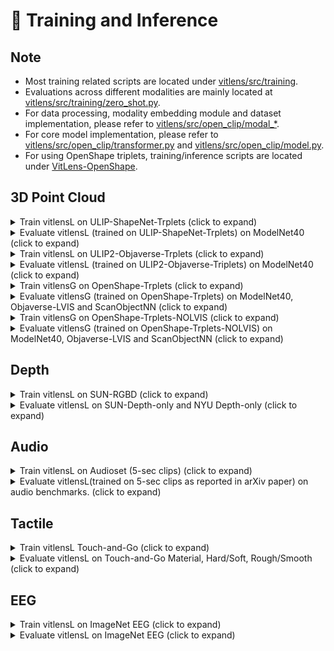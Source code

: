 # 🚀 Training and Inference

## Note
- Most training related scripts are located under [vitlens/src/training](vitlens/src/training). 
- Evaluations across different modalities are mainly located at [vitlens/src/training/zero_shot.py](vitlens/src/training/zero_shot.py).
- For data processing, modality embedding module and dataset implementation, please refer to [vitlens/src/open_clip/modal_*](vitlens/src/open_clip/).
- For core model implementation, please refer to [vitlens/src/open_clip/transformer.py](vitlens/src/open_clip/transformer.py) and [vitlens/src/open_clip/model.py](vitlens/src/open_clip/model.py).
- For using OpenShape triplets, training/inference scripts are located under [VitLens-OpenShape](VitLens-OpenShape).



## 3D Point Cloud

<details>
  <summary>Train vitlensL on ULIP-ShapeNet-Trplets (click to expand)</summary>


```shell
cd vitlens/
# you may change the path accordingly
# train with 16 V100, total training time: ~8 hours
# You may change --accum-freq arg if using less GPUs
python -m torch.distributed.run $@ ./src/training/point_cloud/pc_tri_main.py \
    --cache_dir /path_to/cache_dir \
    --train-data shapenet --val-data modelnet40 --train_data_prompt shapenet_64 --val_data_prompt modelnet40_64 \
    --visual_modality_type 3dpc --dataset-type 3dpc --v_key pc --pc_npoints 8192 \
    --n_tower 3 \
    --use_perceiver --perceiver_cross_dim_head 64 --perceiver_latent_dim 1024 --perceiver_latent_dim_head 64 --perceiver_latent_heads 16 --perceiver_num_latents 256 --perceiver_self_per_cross_attn 1 --perceiver_weight_tie_layers \
    --use_visual_adapter \
    --batch-size 32 --accum-freq 1 \
    --model ViT-L-14 --pretrained datacomp_xl_s13b_b90k --name pc/vitlensL_ShapeNet \
    --save-frequency 1 --delete-previous-checkpoint --resume latest --save-best \
    --epochs 200
```
</details>



<details>
  <summary>Evaluate vitlensL (trained on ULIP-ShapeNet-Trplets) on ModelNet40 (click to expand)</summary>

Download [vitlensL-pc-ShapeNet](https://huggingface.co/TencentARC/ViT-Lens/blob/main/Datacomp_L14_ShapeNet.pt) checkpoint.

```shell
cd vitlens/
# you may change the path accordingly
torchrun --nproc_per_node=1 ./src/training/point_cloud/pc_tri_main.py \
    --cache_dir /path_to/cache_dir \
    --val-data modelnet40 --val_data_prompt modelnet40_64 \
    --visual_modality_type 3dpc --dataset-type 3dpc --v_key pc --pc_npoints 8192 \
    --n_tower 3 \
    --use_perceiver --perceiver_cross_dim_head 64 --perceiver_latent_dim 1024 --perceiver_latent_dim_head 64 --perceiver_latent_heads 16 --perceiver_num_latents 256 --perceiver_self_per_cross_attn 1 --perceiver_weight_tie_layers \
    --use_visual_adapter \
    --batch-size 32 \
    --model ViT-L-14 --pretrained datacomp_xl_s13b_b90k \
    --name pc/inference_vitlensL_ShapeNet \
    --resume /path_to/Datacomp_L14_ShapeNet.pt
```
</details>


<details>
  <summary>Train vitlensL on ULIP2-Objaverse-Trplets (click to expand)</summary>

```shell
cd vitlens/
# you may change the path accordingly
# train with 16 V100, total training time: ~100 hours
# You may change --accum-freq arg if using less GPUs
python -m torch.distributed.run $@  ./src/training/point_cloud/pc_tri_main.py \
  --cache_dir /path_to/cache \
  --train-data objverse --val-data modelnet40 --val_data_prompt modelnet40_64 \
  --visual_modality_type 3dpc --dataset-type 3dpc --pc_npoints 8192 \
  --n_tower 3 \
  --use_perceiver --perceiver_cross_dim_head 64 --perceiver_latent_dim 1024 --perceiver_latent_dim_head 64 --perceiver_latent_heads 16 --perceiver_num_latents 256 --perceiver_self_per_cross_attn 1 \
  --use_visual_adapter \
  --batch-size 32 --accum-freq 1 \
  --model ViT-L-14 --pretrained datacomp_xl_s13b_b90k --name pc/vitlensL_Objaverse \
  --save-frequency 1 --delete-previous-checkpoint --resume latest --save-best \
  --epochs 200
```
</details>


<details>
  <summary>Evaluate vitlensL (trained on ULIP2-Objaverse-Triplets) on ModelNet40 (click to expand)</summary>

Download [vitlensL-pc-Objaverse](https://huggingface.co/TencentARC/ViT-Lens/blob/main/Datacomp_L14_Objaverse.pt) checkpoint.

```shell
cd vitlens/
# you may change the path accordingly
torchrun --nproc_per_node=1 ./src/training/point_cloud/pc_tri_main.py \
  --cache_dir /path_to/cache_dir \
  --val-data modelnet40 --val_data_prompt modelnet40_64 \
  --visual_modality_type 3dpc --dataset-type 3dpc --v_key pc --pc_npoints 8192 \
  --n_tower 3 \
  --use_perceiver --perceiver_cross_dim_head 64 --perceiver_latent_dim 1024 --perceiver_latent_dim_head 64 --perceiver_latent_heads 16 --perceiver_num_latents 256 --perceiver_self_per_cross_attn 1 \
  --use_visual_adapter \
  --batch-size 32 \
  --model ViT-L-14 --pretrained datacomp_xl_s13b_b90k \
  --name pc/inference_vitlensL_Objaverse \
  --resume /path_to/Datacomp_L14_Objaverse.pt
```
</details>

<details>
  <summary>Train vitlensG on OpenShape-Trplets (click to expand)</summary>

```shell
cd VitLens-OpenShape/
# you may change the path accordingly
# train with 32 V100, total training time: ~150 hours
# you may change --accum-freq arg if using less GPUs
python -m torch.distributed.run $@ ./src/main.py \
 --trial_name vitlensG_OpenShapeAll --clip-model ViT-bigG-14 --pretrained laion2b_s39b_b160k \
 --visual_modality_type 3dpc --pc_tokenizer pnsa \
 --use_perceiver --use_visual_adapter \
 --pc_in_channel 6 --pc_radius 0.2 --pc_npoints 10000 --pc_num_group 512 --pc_group_size 64 --pc_trans_dim 256 \
 --perceiver_input_chan 256 --perceiver_cross_dim_head 104 --perceiver_latent_dim 1664 --perceiver_latent_dim_head 104 --perceiver_latent_heads 16 \
 --perceiver_num_latents 256 --perceiver_self_per_cross_attn 1 --perceiver_depth 4 \
 --lock-visual --unlock-trans-first-n-layers 2 \
 --skip-trans-first-n-layers 16 \
 --accum-freq 1 \
 dataset.train_batch_size=16 dataset.test_batch_size=32 \
 openshape_data_dir=/path_to/openshape_data_dir \
 model.name=clipbind \
 model.use_dense=True \
 training.use_openclip_loss=True training.use_openclip_optimizer_scheduler=True \
 training.lr=0.0001 \
 training.lr_decay_rate=0.967 \
 training.grad_clip_norm=10.0
```
</details>

<details>
  <summary>Evaluate vitlensG (trained on OpenShape-Trplets) on ModelNet40, Objaverse-LVIS and ScanObjectNN (click to expand)</summary>

Download [vitlensG-pc-OpenShapeAll](https://huggingface.co/TencentARC/ViT-Lens/blob/main/bigG14_sk16_openshape_all.pt) checkpoint.

```shell
cd VitLens-OpenShape/
# you may change the path accordingly
# evaluate with 8 V100
# you may change --accum-freq arg if using less GPUs
torchrun --nproc_per_node=8 ./src/inference.py \
 --trial_name inference_vitlensG_OpenShapeAll --clip-model ViT-bigG-14 --pretrained laion2b_s39b_b160k \
 --use_perceiver --use_visual_adapter \
 --visual_modality_type 3dpc --pc_tokenizer pnsa \
 --pc_in_channel 6 --pc_radius 0.2 --pc_npoints 10000 --pc_num_group 512 --pc_group_size 64 --pc_trans_dim 256 \
 --perceiver_input_chan 256 --perceiver_cross_dim_head 104 --perceiver_latent_dim 1664 --perceiver_latent_dim_head 104 --perceiver_latent_heads 16 \
 --perceiver_num_latents 256 --perceiver_self_per_cross_attn 1 --perceiver_depth 4 \
 --resume /path_to/bigG14_sk16_openshape_all.pt \
 --skip-trans-first-n-layers 16 \
 --lock-visual --unlock-trans-first-n-layers 2 --unlock-cls \
 dataset.train_batch_size=16 dataset.test_batch_size=32 \
 openshape_data_dir=/path_to/openshape_data_dir \
 model.name=clipbind \
 model.use_dense=True 
```
</details>


<details>
  <summary>Train vitlensG on OpenShape-Trplets-NOLVIS (click to expand)</summary>

```shell
cd VitLens-OpenShape/
# you may change the path accordingly
# train with 32 V100, total training time: ~150 hours
# you may change --accum-freq arg if using less GPUs
python -m torch.distributed.run $@ ./src/main.py \
 --trial_name vitlensG_OpenShapeNOLVIS --clip-model ViT-bigG-14 --pretrained laion2b_s39b_b160k \
 --use_perceiver --use_visual_adapter \
 --visual_modality_type 3dpc --pc_tokenizer pnsa \
 --pc_in_channel 6 --pc_radius 0.2 --pc_npoints 10000 --pc_num_group 512 --pc_group_size 64 --pc_trans_dim 256 \
 --perceiver_input_chan 256 --perceiver_cross_dim_head 104 --perceiver_latent_dim 1664 --perceiver_latent_dim_head 104 --perceiver_latent_heads 16 \
 --perceiver_num_latents 256 --perceiver_self_per_cross_attn 1 --perceiver_depth 2 \
 --lock-visual --unlock-trans-first-n-layers 2 --unlock-cls \
 --accum-freq 1 \
 openshape_data_dir=/path_to/openshape_data_dir \
 dataset.train_split=/path_to/openshape_data_dir/meta_data/split/train_no_lvis.json \
 dataset.train_batch_size=16 dataset.test_batch_size=32 \
 model.name=clipbind \
 model.use_dense=True \
 training.use_openclip_loss=True training.use_openclip_optimizer_scheduler=True \
 training.lr=0.0001 \
 training.lr_decay_rate=0.967 \
 training.grad_clip_norm=10.0
```
</details>

<details>
  <summary>Evaluate vitlensG (trained on OpenShape-Trplets-NOLVIS) on ModelNet40, Objaverse-LVIS and ScanObjectNN (click to expand)</summary>

Download [vitlensG-pc-OpenShapeNOLVIS](https://huggingface.co/TencentARC/ViT-Lens/blob/main/bigG14_openshape_nolvis.pt) checkpoint.

```shell
cd VitLens-OpenShape/
# you may change the path accordingly
# evaluate with 8 V100
# you may change --accum-freq arg if using less GPUs
torchrun --nproc_per_node=8 ./src/inference.py \
 --trial_name inference_vitlensG_OpenShapeNOLVIS --clip-model ViT-bigG-14 --pretrained laion2b_s39b_b160k \
 --use_perceiver --use_visual_adapter \
 --visual_modality_type 3dpc --pc_tokenizer pnsa \
 --pc_in_channel 6 --pc_radius 0.2 --pc_npoints 10000 --pc_num_group 512 --pc_group_size 64 --pc_trans_dim 256 \
 --perceiver_input_chan 256 --perceiver_cross_dim_head 104 --perceiver_latent_dim 1664 --perceiver_latent_dim_head 104 --perceiver_latent_heads 16 \
 --perceiver_num_latents 256 --perceiver_self_per_cross_attn 1 --perceiver_depth 2 \
 --lock-visual --unlock-trans-first-n-layers 2 --unlock-cls \
 --precision fp32 \
 --resume /path_to/bigG14_openshape_nolvis.pt \
 dataset.train_batch_size=16 dataset.test_batch_size=32 \
 openshape_data_dir=/path_to/openshape_data_dir \
 model.name=clipbind \
 model.use_dense=True 
```
</details>

## Depth
<details>
  <summary>Train vitlensL on SUN-RGBD (click to expand)</summary>

```shell
cd vitlens/
# you may change the path accordingly
# train with 8 V100, total training time: ~16 hours
# You may change --accum-freq arg if using less GPUs
torchrun --nproc_per_node=8 ./src/training/depth/depth_tri_main.py \
  --cache_dir /path_to/cache \
  --train-data sun-rgbd  --val-data sun-rgbd::nyu-depth-v2-val1::nyu-depth-v2-val2 \
  --visual_modality_type depth --dataset-type depth --v_key depth \
  --n_tower 3 \
  --use_perceiver  --perceiver_cross_dim_head 64 --perceiver_latent_dim 1024 --perceiver_latent_dim_head 64 --perceiver_latent_heads 16 \
  --perceiver_num_latents 256 --perceiver_as_identity \
  --use_visual_adapter \
  --batch-size 64 --lr 0.0002 \
  --lock-image --lock-text --lock-visual --unlock-trans-first-n-layers 4 \
  --model ViT-L-14 --pretrained datacomp_xl_s13b_b90k \
  --name depth/vitlensL_SUNRGBD \
  --save-frequency 1 --delete-previous-checkpoint --save-best --resume latest \
  --epochs 100
```
</details>


<details>
  <summary>Evaluate vitlensL on SUN-Depth-only and NYU Depth-only (click to expand)</summary>

Download [vitlensL-depth](https://huggingface.co/TencentARC/ViT-Lens/blob/main/vitlensL_depth.pt) checkpoint.

```shell
cd vitlens/
# you may change the path accordingly
torchrun --nproc_per_node=1 ./src/training/depth/depth_tri_main.py \
  --cache_dir /path_to/cache \
  --val-data sun-rgbd::nyu-depth-v2-val1::nyu-depth-v2-val2 \
  --visual_modality_type depth --dataset-type depth --v_key depth \
  --n_tower 3 \
  --use_perceiver  --perceiver_cross_dim_head 64 --perceiver_latent_dim 1024 --perceiver_latent_dim_head 64 --perceiver_latent_heads 16 \
  --perceiver_num_latents 256 --perceiver_as_identity \
  --use_visual_adapter \
  --batch-size 64 \
  --lock-image --lock-text --lock-visual --unlock-trans-first-n-layers 4 \
  --model ViT-L-14 --pretrained datacomp_xl_s13b_b90k \
  --name depth/inference_vitlensL_perf \
  --resume /path_to/vitlensL_depth.pt
```
</details>



## Audio

<details>
  <summary>Train vitlensL on Audioset (5-sec clips) (click to expand)</summary>

```shell
cd vitlens/
# you may change the path accordingly
# train with 32 V100, total batch size is 2048, total training time: ~ 150 hours
# you may change --accum-freq arg if using less GPUs
python -m torch.distributed.run $@ ./src/training/audio/audio_tri_main.py \
  --cache_dir /path_to/cache \
  --train-data audioset@audioset_train_all --val-data "audioset@val::vggsound@val::esc50@val-all::esc50@val-fold-1::clotho@val::clotho@test::audiocaps@val::audiocaps@test" \
  --visual_modality_type audio --dataset-type audio --v_key audio \
  --n_tower 3 \
  --use_perceiver --perceiver_depth 2 --perceiver_input_chan 1024 --perceiver_self_per_cross_attn 3 \
  --perceiver_cross_dim_head 64 --perceiver_latent_dim 1024 --perceiver_latent_dim_head 64 --perceiver_latent_heads 16 --perceiver_num_latents 256 \
  --use_visual_adapter --audio_load_vision \
  --n_frames 1 \
  --audio_sampling_rate 16000 --audio_clip_duration 5.0 --audio_target_length 512 --audio_mel_bins 128 --audio_fstride 10 --audio_tstride 10 --audio_freqm 12 --audio_timem 48 \
  --audio_noise_aug --audio_mix_up --audio_mix_up_p 0.5 \
  --batch-size 32 --lr 0.0002 --accum-freq 2 \
  --lock-image --lock-text --lock-visual --unlock-cls \
  --model ViT-L-14 --pretrained datacomp_xl_s13b_b90k \
  --name audio/vitlensL_AS_dur5 \
  --save-frequency 1 --delete-previous-checkpoint --resume latest --save-best \
  --epochs 80
```
</details>


<details>
  <summary>Evaluate vitlensL(trained on 5-sec clips as reported in arXiv paper) on audio benchmarks. (click to expand)</summary>

Download [vitlensL-audio](https://huggingface.co/TencentARC/ViT-Lens/blob/main/vitlensL_audio.pt) checkpoint.

```shell
cd vitlens/
# you may change the path accordingly
torchrun --nproc_per_node=1  ./src/training/audio/audio_tri_main.py \
  --cache_dir /path_to/cache \
  --val-data "audioset@val::vggsound@val::esc50@val-all::clotho@val::clotho@test::audiocaps@val::audiocaps@test::audiocaps@test_ib" \
  --visual_modality_type audio --dataset-type audio --v_key audio \
  --n_tower 3 \
  --use_perceiver --perceiver_depth 2 --perceiver_input_chan 1024 --perceiver_self_per_cross_attn 3 \
  --perceiver_cross_dim_head 64 --perceiver_latent_dim 1024 --perceiver_latent_dim_head 64 --perceiver_latent_heads 16 --perceiver_num_latents 256 \
  --use_visual_adapter \
  --n_frames 1 \
  --audio_sampling_rate 16000 --audio_clip_duration 5.0 --audio_target_length 512 --audio_mel_bins 128 --audio_fstride 10 --audio_tstride 10 --audio_freqm 12 --audio_timem 48 \
  --audio_noise_aug --audio_mix_up --audio_mix_up_p 0.5 \
  --batch-size 16 \
  --model ViT-L-14 --pretrained datacomp_xl_s13b_b90k \
  --name audio/infer_vitlensL_perf \
  --resume /path_to/vitlensL_audio.pt
```
</details>


## Tactile

<details>
  <summary>Train vitlensL Touch-and-Go (click to expand)</summary>

```shell
cd vitlens/
# you may change the path accordingly
# train with 8 V100, total training time: ~16 hours
# you may change --accum-freq arg if using less GPUs
torchrun --nproc_per_node=8 ./src/training/tactile/tactile_tri_main.py \
  --cache_dir /path_to/cache \
  --train-data tag@pretrain --val-data "tag@test_material::tag@test_hard::tag@test_rough" \
  --visual_modality_type tactile --dataset-type tactile --v_key tactile \
  --n_tower 3 \
  --batch-size 64 --lr 0.0002 \
  --perceiver_num_latents 256 \
  --lock-image --lock-text --lock-visual --lock-visual-unlocked-groups 5 --unlock_from_head \
  --model ViT-L-14 --pretrained datacomp_xl_s13b_b90k \
  --name tactile/vitlensL_tag \
  --save-frequency 1 --delete-previous-checkpoint --resume latest --save-best \
  --epochs 80
```
</details>

<details>
  <summary>Evaluate vitlensL on Touch-and-Go Material, Hard/Soft, Rough/Smooth (click to expand)</summary>

Download [vitlensL-tactile](https://huggingface.co/TencentARC/ViT-Lens/blob/main/vitlensL_tactile.pt) checkpoint.

```shell
cd vitlens/
# you may change the path accordingly
torchrun --nproc_per_node=1 ./src/training/tactile/tactile_tri_main.py \
  --cache_dir /path_to/cache \
  --val-data "tag@test_material::tag@test_hard::tag@test_rough" \
  --visual_modality_type tactile --dataset-type tactile --v_key tactile \
  --n_tower 3 \
  --batch-size 64 \
  --perceiver_num_latents 256 \
  --lock-image --lock-text --lock-visual --lock-visual-unlocked-groups 5 --unlock_from_head \
  --model ViT-L-14 --pretrained datacomp_xl_s13b_b90k \
  --name tactile/inference_vitlensL_tag \
  --resume /path_to/vitlens_tactile.pt
```
</details>


## EEG
<details>
  <summary>Train vitlensL on ImageNet EEG (click to expand)</summary>

```shell
cd vitlens/
# you may change the path accordingly
# train with 8 V100, total training time: ~8 hours
# you may change --accum-freq arg if using less GPUs
torchrun --nproc_per_node=8 ./src/training/eeg/eeg_tri_main.py \
  --cache_dir /path_to/cache \
  --train-data eeg@train --val-data "eeg@val::eeg@test" \
  --visual_modality_type eeg --dataset-type eeg --v_key eeg \
  --eeg_window_size 1 --eeg_stride 1 \
  --use_perceiver --perceiver_depth 1 --perceiver_input_chan 1024 --perceiver_self_per_cross_attn 1 \
  --perceiver_cross_dim_head 64 --perceiver_latent_dim 1024 --perceiver_latent_dim_head 64 --perceiver_latent_heads 16 --perceiver_num_latents 256 \
  --use_visual_adapter \
  --n_tower 3 \
  --batch-size 64 --lr 0.0002 \
  --lock-image --lock-text --lock-visual --unlock-cls  \
  --model ViT-L-14 --pretrained datacomp_xl_s13b_b90k \
  --name eeg/vitlens_INEEG \
  --save-frequency 1 --delete-previous-checkpoint --resume latest --save-best \
  --epochs 40
```
</details>

<details>
  <summary>Evaluate vitlensL on ImageNet EEG (click to expand)</summary>

Download [vitlensL-eeg](https://huggingface.co/TencentARC/ViT-Lens/blob/main/vitlensL_eeg.pt) checkpoint.

```shell
cd vitlens/
# you may change the path accordingly
torchrun --nproc_per_node=1 ./src/training/eeg/eeg_tri_main.py \
  --cache_dir /path_to/cache \
  --val-data "eeg@val::eeg@test" \
  --visual_modality_type eeg --dataset-type eeg --v_key eeg \
  --eeg_window_size 1 --eeg_stride 1 \
  --use_perceiver --perceiver_depth 1 --perceiver_input_chan 1024 --perceiver_self_per_cross_attn 1 \
  --perceiver_cross_dim_head 64 --perceiver_latent_dim 1024 --perceiver_latent_dim_head 64 --perceiver_latent_heads 16 --perceiver_num_latents 256 \
  --use_visual_adapter \
  --n_tower 3 \
  --batch-size 64 \
  --lock-image --lock-text --lock-visual --unlock-cls \
  --model ViT-L-14 --pretrained datacomp_xl_s13b_b90k \
  --name eeg/vitlens_INEEG \
  --resume /path_to/vitlensL_eeg.pt 
```
</details>
